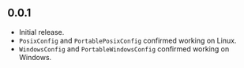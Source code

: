 ## 0.0.1

- Initial release.
- `PosixConfig` and `PortablePosixConfig` confirmed working on Linux.
- `WindowsConfig` and `PortableWindowsConfig` confirmed working on Windows.
